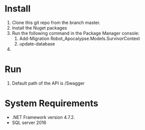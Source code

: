 # Install
1. Clone this git repo from the branch master.
2. Install the Nuget packages
3. Run the following command in the Package Manager console:
    1. Add-Migration Robot_Apocalypse.Models.SurvivorContext
    2. update-database
4. 
# Run
1. Default path of the API is /Swagger 
# System Requirements
* .NET Framework version 4.7.2.
* SQL server 2016
